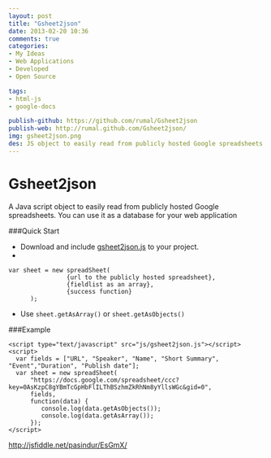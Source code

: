 ```yaml
---
layout: post
title: "Gsheet2json"
date: 2013-02-20 10:36
comments: true
categories: 
- My Ideas
- Web Applications
- Developed
- Open Source

tags:
- html-js
- google-docs

publish-github: https://github.com/rumal/Gsheet2json
publish-web: http://rumal.github.com/Gsheet2json/
img: gsheet2json.png
des: JS object to easily read from publicly hosted Google spreadsheets.
---
```


Gsheet2json
===========

A Java script object to easily read from publicly hosted Google spreadsheets. You can use it as a database for your web application


###Quick Start

* Download and include [gsheet2json.js](https://raw.github.com/rumal/Gsheet2json/master/js/gsheet2json.js) to your project.
*  
```
var sheet = new spreadSheet(
	            {url to the publicly hosted spreadsheet},
	            {fieldlist as an array},
	            {success function}
	  );
```
* Use `sheet.getAsArray()` or `sheet.getAsObjects()`


###Example

```
<script type="text/javascript" src="js/gsheet2json.js"></script>
<script>
  var fields = ["URL", "Speaker", "Name", "Short Summary", "Event","Duration", "Publish date"];
  var sheet = new spreadSheet(
      "https://docs.google.com/spreadsheet/ccc?key=0AsKzpC8gYBmTcGpHbFlILThBSzhmZkRhNm8yYllsWGc&gid=0",
      fields,
      function(data) {
         console.log(data.getAsObjects());
         console.log(data.getAsArray());
      });
</script>
```

<http://jsfiddle.net/pasindur/EsGmX/>


